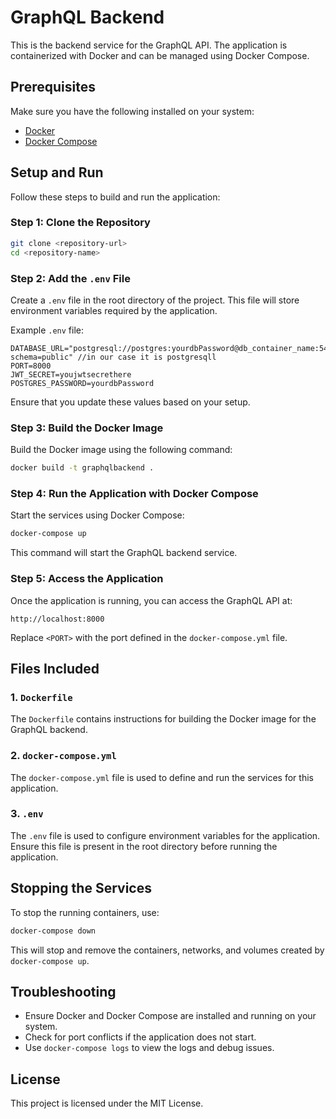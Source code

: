 # GraphQL Backend

This is the backend service for the GraphQL API. The application is containerized with Docker and can be managed using Docker Compose.

## Prerequisites

Make sure you have the following installed on your system:

- [Docker](https://www.docker.com/get-started)
- [Docker Compose](https://docs.docker.com/compose/install/)

## Setup and Run

Follow these steps to build and run the application:

### Step 1: Clone the Repository

```bash
git clone <repository-url>
cd <repository-name>
```

### Step 2: Add the `.env` File

Create a `.env` file in the root directory of the project. This file will store environment variables required by the application.

Example `.env` file:

```
DATABASE_URL="postgresql://postgres:yourdbPassword@db_container_name:5432/mydb?schema=public" //in our case it is postgresqll
PORT=8000
JWT_SECRET=youjwtsecrethere
POSTGRES_PASSWORD=yourdbPassword
```

Ensure that you update these values based on your setup.

### Step 3: Build the Docker Image

Build the Docker image using the following command:

```bash
docker build -t graphqlbackend .
```

### Step 4: Run the Application with Docker Compose

Start the services using Docker Compose:

```bash
docker-compose up
```

This command will start the GraphQL backend service.

### Step 5: Access the Application

Once the application is running, you can access the GraphQL API at:

```
http://localhost:8000
```

Replace `<PORT>` with the port defined in the `docker-compose.yml` file.

## Files Included

### 1. `Dockerfile`

The `Dockerfile` contains instructions for building the Docker image for the GraphQL backend.

### 2. `docker-compose.yml`

The `docker-compose.yml` file is used to define and run the services for this application.

### 3. `.env`

The `.env` file is used to configure environment variables for the application. Ensure this file is present in the root directory before running the application.

## Stopping the Services

To stop the running containers, use:

```bash
docker-compose down
```

This will stop and remove the containers, networks, and volumes created by `docker-compose up`.

## Troubleshooting

- Ensure Docker and Docker Compose are installed and running on your system.
- Check for port conflicts if the application does not start.
- Use `docker-compose logs` to view the logs and debug issues.

## License

This project is licensed under the MIT License.